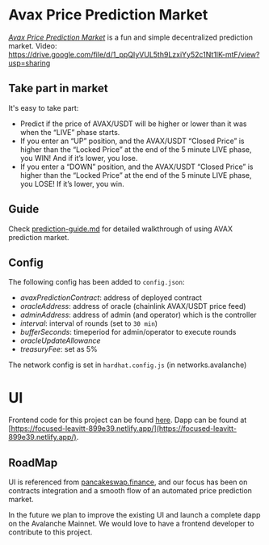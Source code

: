 
# Avax Price Prediction Market

[*Avax Price Prediction Market*](https://focused-leavitt-899e39.netlify.app/) is a fun and simple decentralized prediction market.
Video: https://drive.google.com/file/d/1_ppQIyVUL5th9LzxiYy52c1Nt1lK-mtF/view?usp=sharing

## Take part in market

It's easy to take part:

* Predict if the price of AVAX/USDT will be higher or lower than it was when the “LIVE” phase starts.
* If you enter an “UP” position, and the AVAX/USDT “Closed Price” is higher than the “Locked Price” at the end of the 5 minute LIVE phase, you WIN! And if it’s lower, you lose.
* If you enter a “DOWN” position, and the AVAX/USDT “Closed Price” is higher than the “Locked Price” at the end of the 5 minute LIVE phase, you LOSE! If it’s lower, you win.

## Guide

Check [prediction-guide.md](./prediction-guide.md) for detailed walkthrough of using AVAX prediction market.

## Config

The following config has been added to `config.json`:
* *avaxPredictionContract*: address of deployed contract
* *oracleAddress*: address of oracle (chainlink AVAX/USDT price feed)
* *adminAddress*: address of admin (and operator) which is the controller
* *interval*: interval of rounds (set to `30 min`)
* *bufferSeconds*: timeperiod for admin/operator to execute rounds
* *oracleUpdateAllowance*
* *treasuryFee*: set as 5%

The network config is set in `hardhat.config.js` (in networks.avalanche)

# UI

Frontend code for this project can be found [here](https://github.com/amityadav0/Prediction-market-ui).
Dapp can be found at [https://focused-leavitt-899e39.netlify.app/](https://focused-leavitt-899e39.netlify.app/).

## RoadMap

UI is referenced from [pancakeswap.finance](https://pancakeswap.finance/), and our focus has been on contracts integration and a smooth flow of an automated price prediction market.

In the future we plan to improve the existing UI and launch a complete dapp on the Avalanche Mainnet. We would love to have a frontend developer to contribute to this project.
